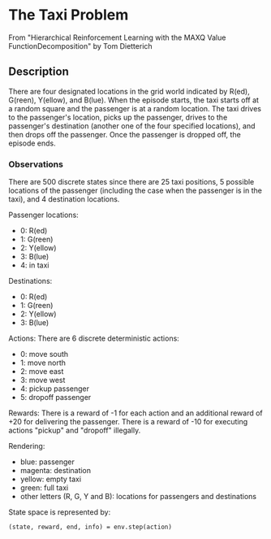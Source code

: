 # The Taxi Problem

From "Hierarchical Reinforcement Learning with the MAXQ Value FunctionDecomposition" by Tom Dietterich

## Description

There are four designated locations in the grid world indicated by R(ed), G(reen), Y(ellow), and B(lue). When the episode starts, the taxi starts off at a random square and the passenger is at a random location. The taxi drives to the passenger's location, picks up the passenger, drives to the passenger's destination (another one of the four specified locations), and then drops off the passenger. Once the passenger is dropped off, the episode ends.

### Observations

There are 500 discrete states since there are 25 taxi positions, 5 possible locations of the passenger (including the case when the passenger is in the taxi), and 4 destination locations.  

Passenger locations:

* 0: R(ed)
* 1: G(reen)
* 2: Y(ellow)
* 3: B(lue)
* 4: in taxi

Destinations:

* 0: R(ed)
* 1: G(reen)
* 2: Y(ellow)
* 3: B(lue)

Actions: There are 6 discrete deterministic actions:

* 0: move south
* 1: move north
* 2: move east 
* 3: move west 
* 4: pickup passenger
* 5: dropoff passenger

Rewards: There is a reward of -1 for each action and an additional reward of +20 for delivering the passenger. There is a reward of -10 for executing actions "pickup" and "dropoff" illegally.

Rendering:

* blue: passenger
* magenta: destination
* yellow: empty taxi
* green: full taxi
* other letters (R, G, Y and B): locations for passengers and destinations

State space is represented by:

```
(state, reward, end, info) = env.step(action)
```
